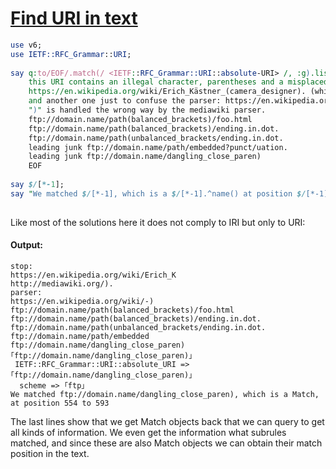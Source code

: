 [1]: https://rosettacode.org/wiki/Find_URI_in_text

# [Find URI in text][1]

```perl
use v6;
use IETF::RFC_Grammar::URI;
 
say q:to/EOF/.match(/ <IETF::RFC_Grammar::URI::absolute-URI> /, :g).list.join("\n");
    this URI contains an illegal character, parentheses and a misplaced full stop:
    https://en.wikipedia.org/wiki/Erich_Kästner_(camera_designer). (which is handled by http://mediawiki.org/).
    and another one just to confuse the parser: https://en.wikipedia.org/wiki/-)
    ")" is handled the wrong way by the mediawiki parser.
    ftp://domain.name/path(balanced_brackets)/foo.html
    ftp://domain.name/path(balanced_brackets)/ending.in.dot.
    ftp://domain.name/path(unbalanced_brackets/ending.in.dot.
    leading junk ftp://domain.name/path/embedded?punct/uation.
    leading junk ftp://domain.name/dangling_close_paren)
    EOF
 
say $/[*-1];
say "We matched $/[*-1], which is a $/[*-1].^name() at position $/[*-1].from() to $/[*-1].to()"
 
```


Like most of the solutions here it does not comply to IRI but only to URI:


#### Output:
```
stop:
https://en.wikipedia.org/wiki/Erich_K
http://mediawiki.org/).
parser:
https://en.wikipedia.org/wiki/-)
ftp://domain.name/path(balanced_brackets)/foo.html
ftp://domain.name/path(balanced_brackets)/ending.in.dot.
ftp://domain.name/path(unbalanced_brackets/ending.in.dot.
ftp://domain.name/path/embedded
ftp://domain.name/dangling_close_paren)
｢ftp://domain.name/dangling_close_paren)｣
 IETF::RFC_Grammar::URI::absolute_URI => ｢ftp://domain.name/dangling_close_paren)｣
  scheme => ｢ftp｣
We matched ftp://domain.name/dangling_close_paren), which is a Match, at position 554 to 593
```


The last lines show that we get Match objects back that we can query to get all kinds of information.
We even get the information what subrules matched, and since these are also Match objects we can obtain
their match position in the text.